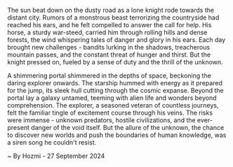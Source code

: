 
The sun beat down on the dusty road as a lone knight rode towards the distant city. Rumors of a monstrous beast terrorizing the countryside had reached his ears, and he felt compelled to answer the call for help. His horse, a sturdy war-steed, carried him through rolling hills and dense forests, the wind whispering tales of danger and glory in his ears. Each day brought new challenges - bandits lurking in the shadows, treacherous mountain passes, and the constant threat of hunger and thirst. But the knight pressed on, fueled by a sense of duty and the thrill of the unknown.

A shimmering portal shimmered in the depths of space, beckoning the daring explorer onwards. The starship hummed with energy as it prepared for the jump, its sleek hull cutting through the cosmic expanse. Beyond the portal lay a galaxy untamed, teeming with alien life and wonders beyond comprehension. The explorer, a seasoned veteran of countless journeys, felt the familiar tingle of excitement course through his veins. The risks were immense - unknown predators, hostile civilizations, and the ever-present danger of the void itself. But the allure of the unknown, the chance to discover new worlds and push the boundaries of human knowledge, was a siren song he couldn't resist. 

~ By Hozmi - 27 September 2024
